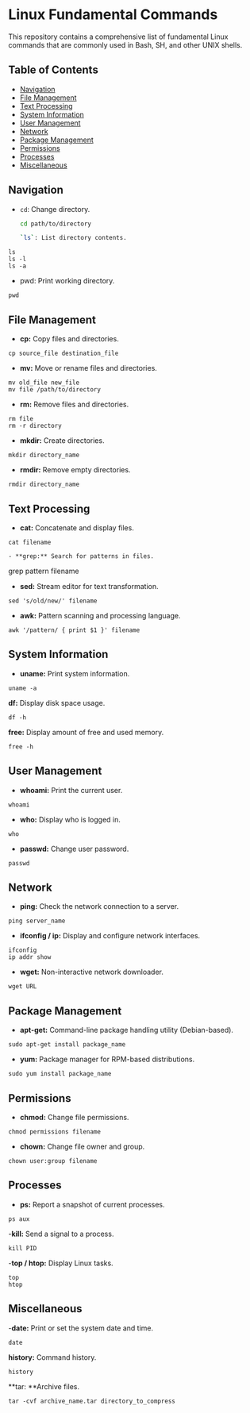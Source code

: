 # Linux Fundamental Commands

This repository contains a comprehensive list of fundamental Linux commands that are commonly used in Bash, SH, and other UNIX shells.

## Table of Contents

- [Navigation](#navigation)
- [File Management](#file-management)
- [Text Processing](#text-processing)
- [System Information](#system-information)
- [User Management](#user-management)
- [Network](#network)
- [Package Management](#package-management)
- [Permissions](#permissions)
- [Processes](#processes)
- [Miscellaneous](#miscellaneous)


## Navigation

- `cd`: Change directory.
  ```bash
  cd path/to/directory

  `ls`: List directory contents.
```
ls
ls -l
ls -a
```

- pwd: Print working directory.

```
pwd
```

## File Management

- **cp:** Copy files and directories.
```
cp source_file destination_file
```
- **mv:** Move or rename files and directories.
```
mv old_file new_file
mv file /path/to/directory
```
- **rm:** Remove files and directories.
```
rm file
rm -r directory
```
- **mkdir:** Create directories.
```
mkdir directory_name
```
- **rmdir:** Remove empty directories.
```
rmdir directory_name
```

## Text Processing

- **cat:** Concatenate and display files.
```
cat filename

- **grep:** Search for patterns in files.
```
grep pattern filename

- **sed:** Stream editor for text transformation.
```
sed 's/old/new/' filename
```
- **awk:** Pattern scanning and processing language.
```
awk '/pattern/ { print $1 }' filename
```

## System Information

- **uname:** Print system information.
```
uname -a
```
**df:** Display disk space usage.
```
df -h
```
**free:** Display amount of free and used memory.
```
free -h
```


## User Management

- **whoami:** Print the current user.
```
whoami
```
- **who:** Display who is logged in.
```
who
```
- **passwd:** Change user password.
```
passwd
```

## Network

- **ping:** Check the network connection to a server.
```
ping server_name
```
- **ifconfig / ip:** Display and configure network interfaces.
```
ifconfig
ip addr show
```
- **wget:** Non-interactive network downloader.
```
wget URL
```

##  Package Management

- **apt-get:** Command-line package handling utility (Debian-based).
```
sudo apt-get install package_name
```
- **yum:** Package manager for RPM-based distributions.
```
sudo yum install package_name
```


## Permissions

- **chmod:** Change file permissions.
```
chmod permissions filename
```
- **chown:** Change file owner and group.
```
chown user:group filename
```

## Processes

- **ps:** Report a snapshot of current processes.
```
ps aux
```
-**kill:** Send a signal to a process.
```
kill PID
```
-**top / htop:** Display Linux tasks.

```
top
htop
```


## Miscellaneous

-**date:** Print or set the system date and time.
```
date
```
**history:** Command history.
```
history
```
**tar: **Archive files.
```
tar -cvf archive_name.tar directory_to_compress
```
